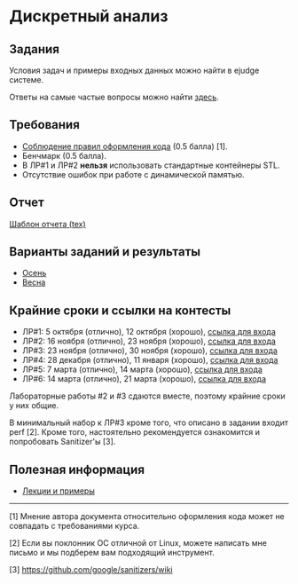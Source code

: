 # Дискретный анализ

## Задания
Условия задач и примеры входных данных можно найти в ejudge системе.

Ответы на самые частые вопросы можно найти [здесь](EJUDGE.md).

## Требования
- [Соблюдение правил оформления кода](HOW-TO-CODE.md) (0.5 балла) [1].
- Бенчмарк (0.5 балла).
- В ЛР#1 и ЛР#2 **нельзя** использовать стандартные контейнеры STL.
- Отсутствие ошибок при работе с динамической памятью.

## Отчет
[Шаблон отчета (tex)](templates/da-report-template-2016.tex)

## Варианты заданий и результаты
* [Осень](2019/AUTUMN.md)
* [Весна](2019/SPRING.md)

## Крайние сроки и ссылки на контесты
* ЛР#1: 5 октября (отлично), 12 октября (хорошо), [ссылка для входа](http://infway.ru:28080/train/2019/da/lab1)
* ЛР#2: 16 ноября (отлично), 23 ноября (хорошо), [ссылка для входа](http://infway.ru:28080/train/2019/da/lab2)
* ЛР#3: 23 ноября (отлично), 30 ноября (хорошо), [ссылка для входа](http://infway.ru:28080/train/2019/da/lab3)
* ЛР#4: 28 декабря (отлично), 11 января (хорошо), [ссылка для входа](http://infway.ru:28080/train/2019/da/lab4)
* ЛР#5: 7 марта (отлично), 14 марта (хорошо), [ссылка для входа](http://infway.ru:28080/train/2019/da/lab5)
* ЛР#6: 14 марта (отлично), 21 марта (хорошо), [ссылка для входа](http://infway.ru:28080/train/2019/da/lab6)

Лабораторные работы #2 и #3 сдаются вместе, поэтому крайние сроки у них общие.

В минимальный набор к ЛР#3 кроме того, что описано в задании входит perf [2].
Кроме того, настоятельно рекомендуется ознакомится и попробовать Sanitizer'ы [3].

## Полезная информация
- [Лекции и примеры](https://bitbucket.org/nkmakarov/da4students/src)

---
[1] Мнение автора документа относительно оформления кода может не совпадать с требованиями курса.

[2] Если вы поклонник ОС отличной от Linux, можете написать мне письмо и мы подберем вам подходящий инструмент.

[3] https://github.com/google/sanitizers/wiki
